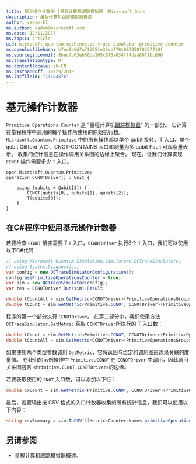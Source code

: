 ```yaml
---
title: 基元操作计数器 |量程计算机跟踪模拟器 |Microsoft Docs
description: 量程计算机跟踪模拟器概述
author: vadym-kl
ms.author: vadym@microsoft.com
ms.date: 12/11/2017
ms.topic: article
uid: microsoft.quantum.machines.qc-trace-simulator.primitive-counter
ms.openlocfilehash: b7ec8b0d7a713051e36cb778c087050f0257710f
ms.sourcegitcommit: 8becfb03eb60ba205c670a634ff4daa8071bcd06
ms.translationtype: MT
ms.contentlocale: zh-CN
ms.lasthandoff: 10/29/2019
ms.locfileid: "73184876"
---
```

# <a name="primitive-operations-counter"></a>基元操作计数器  

`Primitive Operations Counter` 是 "量程计算机[跟踪模拟器](xref:microsoft.quantum.machines.qc-trace-simulator.intro)" 的一部分。 它计算在量程程序中调用的每个操作所使用的原始执行数。 `Microsoft.Quantum.Primitive` 中的所有操作都以单个 qubit 旋转、T 入口、单个 qubit Clifford 入口、CNOT-CONTAINS 入口和测量为多 qubit Pauli 可观察量表示。 收集的统计信息在操作调用关系图的边缘上聚合。 现在，让我们计算实现 `CCNOT` 操作需要多少 `T` 入口。 

```qsharp
open Microsoft.Quantum.Primitive;
operation CCNOTDriver() : Unit {

    using (qubits = Qubit[3]) {
        CCNOT(qubits[0], qubits[1], qubits[2]);
        T(qubits[0]);
    } 
}
```

## <a name="using-the-primitive-operations-counter-within-a-c-program"></a>在C#程序中使用基元操作计数器

若要检查 `CCNOT` 确实需要 7 `T` 入口，`CCNOTDriver` 执行8个 `T` 入口，我们可以使用以下C#代码：

```csharp 
// using Microsoft.Quantum.Simulation.Simulators.QCTraceSimulators;
// using System.Diagnostics;
var config = new QCTraceSimulatorConfiguration();
config.usePrimitiveOperationsCounter = true;
var sim = new QCTraceSimulator(config);
var res = CCNOTDriver.Run(sim).Result;

double tCountAll = sim.GetMetric<CCNOTDriver>(PrimitiveOperationsGroupsNames.T);
double tCount = sim.GetMetric<Primitive.CCNOT, CCNOTDriver>(PrimitiveOperationsGroupsNames.T);
```

程序的第一个部分执行 `CCNOTDriver`。 在第二部分中，我们使用方法 `QCTraceSimulator.GetMetric` 获取 `CCNOTDriver`所执行的 T 入口数： 

```csharp
double tCount = sim.GetMetric<Primitive.CCNOT, CCNOTDriver>(PrimitiveOperationsGroupsNames.T);
double tCountAll = sim.GetMetric<CCNOTDriver>(PrimitiveOperationsGroupsNames.T);
```

如果使用两个类型参数调用 `GetMetric`，它将返回与给定的调用图形边缘关联的度量值。 在我们的示例操作中 `Primitive.CCNOT` 在 `CCNOTDriver` 中调用，因此调用关系图包含 `<Primitive.CCNOT,CCNOTDriver>`的边缘。 

若要获取使用的 `CNOT` 入口数，可以添加以下行：
```csharp
double cxCount = sim.GetMetric<Primitive.CCNOT, CCNOTDriver>(PrimitiveOperationsGroupsNames.CX);
```

最后，若要输出按 CSV 格式的入口计数器收集的所有统计信息，我们可以使用以下内容：
```csharp
string csvSummary = sim.ToCSV()[MetricsCountersNames.primitiveOperationsCounter];
```

## <a name="see-also"></a>另请参阅 ##

- 量程计算机[跟踪模拟器](xref:microsoft.quantum.machines.qc-trace-simulator.intro)概述。
